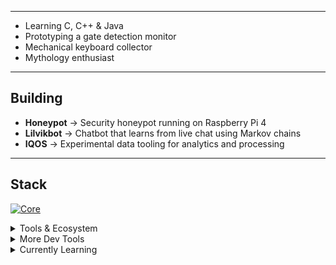 

---
- Learning C, C++ & Java  
- Prototyping a gate detection monitor  
- Mechanical keyboard collector  
- Mythology enthusiast  

---

## Building

- **Honeypot** → Security honeypot running on Raspberry Pi 4  
- **Lilvikbot** → Chatbot that learns from live chat using Markov chains  
- **IQOS** → Experimental data tooling for analytics and processing  

---

## Stack

[![Core](https://skillicons.dev/icons?i=py,ts,c,git,postgresql&perline=6)](https://skillicons.dev)

<details>
<summary>Tools & Ecosystem</summary>

[![Tools](https://skillicons.dev/icons?i=apple,docker,express,flask,linux,npm,react,vite,windows&perline=6)](https://skillicons.dev)

</details>

<details>
<summary>More Dev Tools</summary>

[![IDEs](https://skillicons.dev/icons?i=blender,neovim,obsidian,postman,raspberrypi,unreal,vscode&perline=6)](https://skillicons.dev)

</details>

<details>
<summary>Currently Learning</summary>

[![Learning](https://skillicons.dev/icons?i=cpp,java&perline=6)](https://skillicons.dev)

</details>

